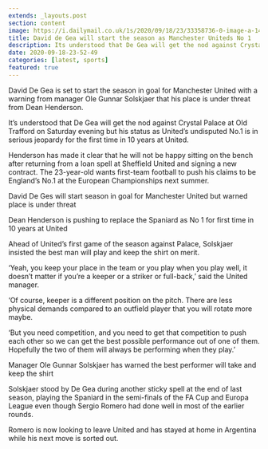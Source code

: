 ```yaml
---
extends: _layouts.post
section: content
image: https://i.dailymail.co.uk/1s/2020/09/18/23/33358736-0-image-a-14_1600468841956.jpg 
title: David de Gea will start the season as Manchester Uniteds No 1 
description: Its understood that De Gea will get the nod against Crystal Palace at Old Trafford on Saturday evening but his status as Uniteds undisputed No.1 is in serious jeopardy for the first time in 10 years. 
date: 2020-09-18-23-52-49 
categories: [latest, sports] 
featured: true 
--- 
```

David De Gea is set to start the season in goal for Manchester United with a warning from manager Ole Gunnar Solskjaer that his place is under threat from Dean Henderson.

It’s understood that De Gea will get the nod against Crystal Palace at Old Trafford on Saturday evening but his status as United’s undisputed No.1 is in serious jeopardy for the first time in 10 years at United.

Henderson has made it clear that he will not be happy sitting on the bench after returning from a loan spell at Sheffield United and signing a new contract. The 23-year-old wants first-team football to push his claims to be England’s No.1 at the European Championships next summer.

David De Ges will start season in goal for Manchester United but warned place is under threat

Dean Henderson is pushing to replace the Spaniard as No 1 for first time in 10 years at United

Ahead of United’s first game of the season against Palace, Solskjaer insisted the best man will play and keep the shirt on merit.

‘Yeah, you keep your place in the team or you play when you play well, it doesn’t matter if you’re a keeper or a striker or full-back,’ said the United manager.

‘Of course, keeper is a different position on the pitch. There are less physical demands compared to an outfield player that you will rotate more maybe.

‘But you need competition, and you need to get that competition to push each other so we can get the best possible performance out of one of them. Hopefully the two of them will always be performing when they play.’

Manager Ole Gunnar Solskjaer has warned the best performer will take and keep the shirt

Solskjaer stood by De Gea during another sticky spell at the end of last season, playing the Spaniard in the semi-finals of the FA Cup and Europa League even though Sergio Romero had done well in most of the earlier rounds.

Romero is now looking to leave United and has stayed at home in Argentina while his next move is sorted out.

